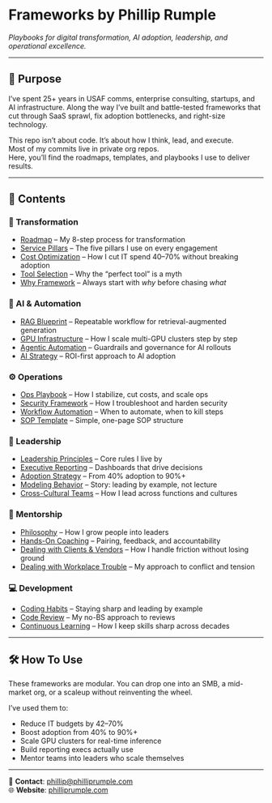 # Frameworks by Phillip Rumple

*Playbooks for digital transformation, AI adoption, leadership, and operational excellence.*

---

## 🎯 Purpose

I’ve spent 25+ years in USAF comms, enterprise consulting, startups, and AI infrastructure. Along the way I’ve built and battle-tested frameworks that cut through SaaS sprawl, fix adoption bottlenecks, and right-size technology.

This repo isn’t about code. It’s about how I think, lead, and execute.  
Most of my commits live in private org repos.  
Here, you’ll find the roadmaps, templates, and playbooks I use to deliver results.

---

## 📂 Contents

### 🔄 Transformation
- [Roadmap](transformation/roadmap.md) – My 8-step process for transformation  
- [Service Pillars](transformation/service-pillars.md) – The five pillars I use on every engagement  
- [Cost Optimization](transformation/cost-optimization.md) – How I cut IT spend 40–70% without breaking adoption  
- [Tool Selection](transformation/tool-selection.md) – Why the “perfect tool” is a myth  
- [Why Framework](transformation/why-framework.md) – Always start with *why* before chasing *what*  

### 🤖 AI & Automation
- [RAG Blueprint](ai/rag-blueprint.md) – Repeatable workflow for retrieval-augmented generation  
- [GPU Infrastructure](ai/gpu-infra.md) – How I scale multi-GPU clusters step by step  
- [Agentic Automation](ai/agentic-automation.md) – Guardrails and governance for AI rollouts  
- [AI Strategy](ai/ai-strategy.md) – ROI-first approach to AI adoption  

### ⚙️ Operations
- [Ops Playbook](operations/ops-playbook.md) – How I stabilize, cut costs, and scale ops  
- [Security Framework](operations/security-framework.md) – How I troubleshoot and harden security  
- [Workflow Automation](operations/workflow-automation.md) – When to automate, when to kill steps  
- [SOP Template](operations/sop-template.md) – Simple, one-page SOP structure  

### 🧭 Leadership
- [Leadership Principles](leadership/principles.md) – Core rules I live by  
- [Executive Reporting](leadership/exec-reporting.md) – Dashboards that drive decisions  
- [Adoption Strategy](leadership/adoption-strategy.md) – From 40% adoption to 90%+  
- [Modeling Behavior](leadership/modeling-behavior.md) – Story: leading by example, not lecture  
- [Cross-Cultural Teams](leadership/cross-cultural-teams.md) – How I lead across functions and cultures  

### 👥 Mentorship
- [Philosophy](mentorship/philosophy.md) – How I grow people into leaders  
- [Hands-On Coaching](mentorship/hands-on.md) – Pairing, feedback, and accountability  
- [Dealing with Clients & Vendors](mentorship/clients-vendors.md) – How I handle friction without losing ground  
- [Dealing with Workplace Trouble](mentorship/workplace-trouble.md) – My approach to conflict and tension  

### 💻 Development
- [Coding Habits](development/habits.md) – Staying sharp and leading by example  
- [Code Review](development/code-review.md) – My no-BS approach to reviews  
- [Continuous Learning](development/learning.md) – How I keep skills sharp across decades  

---

## 🛠 How To Use

These frameworks are modular. You can drop one into an SMB, a mid-market org, or a scaleup without reinventing the wheel.

I’ve used them to:
- Reduce IT budgets by 42–70%  
- Boost adoption from 40% to 90%+  
- Scale GPU clusters for real-time inference  
- Build reporting execs actually use  
- Mentor teams into leaders who scale themselves  

---

📧 **Contact**: [phillip@philliprumple.com](mailto:phillip@philliprumple.com)  
🌐 **Website**: [philliprumple.com](https://philliprumple.com)
